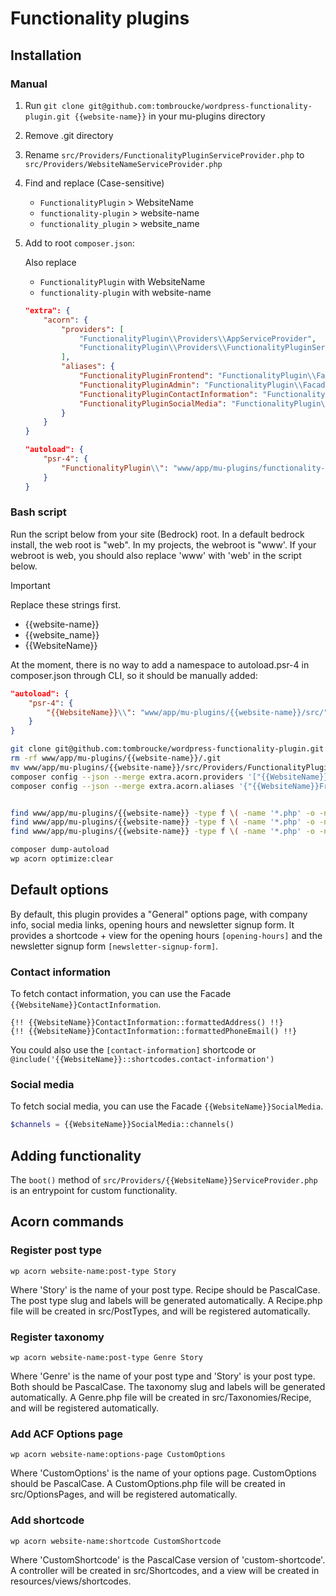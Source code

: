 # Functionality plugins

## Installation

### Manual

1. Run `git clone git@github.com:tombroucke/wordpress-functionality-plugin.git {{website-name}}` in your mu-plugins directory
2. Remove .git directory
3. Rename `src/Providers/FunctionalityPluginServiceProvider.php` to `src/Providers/WebsiteNameServiceProvider.php`
4. Find and replace (Case-sensitive)
	- `FunctionalityPlugin` > WebsiteName
	- `functionality-plugin` > website-name
	- `functionality_plugin` > website_name
5. Add to root `composer.json`:
	
	Also replace 
	- `FunctionalityPlugin` with WebsiteName
	- `functionality-plugin` with website-name

	```json
	"extra": {
		"acorn": {
			"providers": [
				"FunctionalityPlugin\\Providers\\AppServiceProvider",
				"FunctionalityPlugin\\Providers\\FunctionalityPluginServiceProvider"
			],
			"aliases": {
				"FunctionalityPluginFrontend": "FunctionalityPlugin\\Facades\\Frontend",
				"FunctionalityPluginAdmin": "FunctionalityPlugin\\Facades\\Admin",
				"FunctionalityPluginContactInformation": "FunctionalityPlugin\\Facades\\ContactInformation",
				"FunctionalityPluginSocialMedia": "FunctionalityPlugin\\Facades\\SocialMedia"
			}
		}
	}
	```
	```json
	"autoload": {
		"psr-4": {
			"FunctionalityPlugin\\": "www/app/mu-plugins/functionality-plugin/src/"
		}
	}
	```

### Bash script

Run the script below from your site (Bedrock) root. In a default bedrock install, the web root is "web". In my projects, the webroot is "www'. If your webroot is web, you should also replace 'www' with 'web' in the script below.

> [!IMPORTANT]  
> Replace these strings first.
> 
> - {{website-name}}
> - {{website_name}}
> - {{WebsiteName}}


At the moment, there is no way to add a namespace to autoload.psr-4 in composer.json through CLI, so it should be manually added:

```json
"autoload": {
	"psr-4": {
		"{{WebsiteName}}\\": "www/app/mu-plugins/{{website-name}}/src/"
	}
}
```

```bash
git clone git@github.com:tombroucke/wordpress-functionality-plugin.git www/app/mu-plugins/{{website-name}}
rm -rf www/app/mu-plugins/{{website-name}}/.git
mv www/app/mu-plugins/{{website-name}}/src/Providers/FunctionalityPluginServiceProvider.php www/app/mu-plugins/{{website-name}}/src/Providers/{{WebsiteName}}ServiceProvider.php
composer config --json --merge extra.acorn.providers '["{{WebsiteName}}\\Providers\\AppServiceProvider", "{{WebsiteName}}\\Providers\\{{WebsiteName}}ServiceProvider"]'
composer config --json --merge extra.acorn.aliases '{"{{WebsiteName}}Frontend": "{{WebsiteName}}\\Facades\\Frontend", "{{WebsiteName}}Admin": "{{WebsiteName}}\\Facades\\Admin", "{{WebsiteName}}ContactInformation": "{{WebsiteName}}\\Facades\\ContactInformation", "{{WebsiteName}}SocialMedia": "{{WebsiteName}}\\Facades\\SocialMedia"}'


find www/app/mu-plugins/{{website-name}} -type f \( -name '*.php' -o -name '*.stub' \) -not -exec sed -i '' "s/FunctionalityPlugin/{{WebsiteName}}/g" {} \;
find www/app/mu-plugins/{{website-name}} -type f \( -name '*.php' -o -name '*.stub' \) -not -exec sed -i '' "s/functionality-plugin/{{website-name}}/g" {} \;
find www/app/mu-plugins/{{website-name}} -type f \( -name '*.php' -o -name '*.stub' \) -not -exec sed -i '' "s/functionality_plugin/{{website_name}}/g" {} \;

composer dump-autoload
wp acorn optimize:clear
```

## Default options
By default, this plugin provides a "General" options page, with company info, social media links, opening hours and newsletter signup form.
It provides a shortcode + view for the opening hours `[opening-hours]` and the newsletter signup form `[newsletter-signup-form]`.

### Contact information
To fetch contact information, you can use the Facade `{{WebsiteName}}ContactInformation`. 

```blade
{!! {{WebsiteName}}ContactInformation::formattedAddress() !!}
{!! {{WebsiteName}}ContactInformation::formattedPhoneEmail() !!}
```

You could also use the `[contact-information]` shortcode or `@include('{{WebsiteName}}::shortcodes.contact-information')`

### Social media
To fetch social media, you can use the Facade `{{WebsiteName}}SocialMedia`.

```php
$channels = {{WebsiteName}}SocialMedia::channels()
``` 

## Adding functionality
The `boot()` method of `src/Providers/{{WebsiteName}}ServiceProvider.php` is an entrypoint for custom functionality. 

## Acorn commands

### Register post type
`wp acorn website-name:post-type Story`

Where 'Story' is the name of your post type. Recipe should be PascalCase. The post type slug and labels will be generated automatically. A Recipe.php file will be created in src/PostTypes, and will be registered automatically.

### Register taxonomy
`wp acorn website-name:post-type Genre Story`

Where 'Genre' is the name of your post type and 'Story' is your post type. Both should be PascalCase. The taxonomy slug and labels will be generated automatically. A Genre.php file will be created in src/Taxonomies/Recipe, and will be registered automatically.

### Add ACF Options page
`wp acorn website-name:options-page CustomOptions`

Where 'CustomOptions' is the name of your options page. CustomOptions should be PascalCase. A CustomOptions.php file will be created in src/OptionsPages, and will be registered automatically.

### Add shortcode
`wp acorn website-name:shortcode CustomShortcode`

Where 'CustomShortcode' is the PascalCase version of 'custom-shortcode'. A controller will be created in src/Shortcodes, and a view will be created in resources/views/shortcodes.

